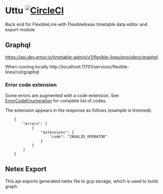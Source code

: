 # Uttu [![CircleCI](https://circleci.com/gh/entur/uttu/tree/master.svg?style=svg)](https://circleci.com/gh/entur/uttu/tree/master)

Back end for FlexibleLine with FlexibleAreas timetable data editor and export module

## Graphql 
https://api.dev.entur.io/timetable-admin/v1/flexible-lines/providers/graphql

When running locally
http://localhost:11701/services/flexible-lines/rut/graphql

### Error code extension

Some errors are augmented with a code extension. See [ErrorCodeEnumeration](src/main/java/no/entur/uttu/error/ErrorCodeEnumeration.java) for complete list of codes.

The extension appears in the response as follows (example is trimmed):

        {
            "errors": [
                {
                    "extensions": {
                        "code": "INVALID_OPERATOR"
                    }
                }
            ]
        }

## Netex Export
This api exports generated netex file to gcp storage, which is used to build graph.
